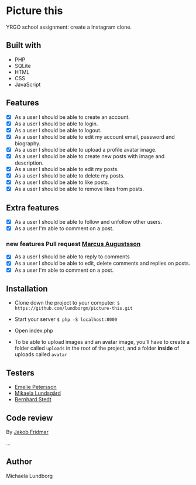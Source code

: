 # Picture this
YRGO school assignment: create a Instagram clone.

## Built with

* PHP
* SQLite
* HTML
* CSS
* JavaScript

## Features

- [x] As a user I should be able to create an account.
- [x] As a user I should be able to login.
- [x] As a user I should be able to logout.
- [x] As a user I should be able to edit my account email, password and biography.
- [x] As a user I should be able to upload a profile avatar image.
- [x] As a user I should be able to create new posts with image and description.
- [x] As a user I should be able to edit my posts.
- [x] As a user I should be able to delete my posts.
- [x] As a user I should be able to like posts.
- [x] As a user I should be able to remove likes from posts.

## Extra features

- [x] As a user I should be able to follow and unfollow other users.
- [x] As a user I'm able to comment on a post.
### new features  Pull request [Marcus Augustsson]()
- [x] As a user I should be able to reply to comments
- [x] As a user I should be able to edit, delete comments and replies on posts. 
- [x] As a user I'm able to comment on a post.

## Installation

* Clone down the project to your computer: ```$ https://github.com/lundborgm/picture-this.git```

* Start your server ```$ php -S localhost:8000```

* Open index.php

* To be able to upload images and an avatar image, you'll have to create a folder called ```uploads``` in the root of the project, and a folder **inside** of uploads called ```avatar```


## Testers

* [Emelie Petersson](https://github.com/emeliepetersson)
* [Mikaela Lundsgård](https://github.com/mikaelaalu)
* [Bernhard Stedt](https://github.com/Vehx)

## Code review

By [Jakob Fridmar](https://github.com/JakobClausen)

...

## Author

Michaela Lundborg
